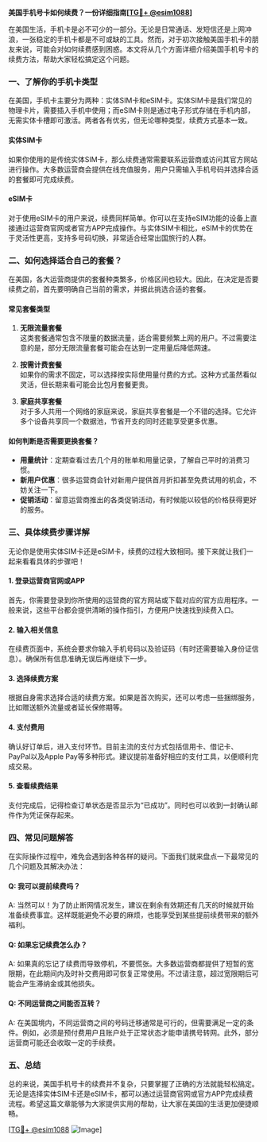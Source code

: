 **美国手机号卡如何续费？一份详细指南[[TG💪+ @esim1088](https://t.me/s/esim1088)]**

在美国生活，手机卡是必不可少的一部分。无论是日常通话、发短信还是上网冲浪，一张稳定的手机卡都是不可或缺的工具。然而，对于初次接触美国手机卡的朋友来说，可能会对如何续费感到困惑。本文将从几个方面详细介绍美国手机号卡的续费方法，帮助大家轻松搞定这个问题。

### 一、了解你的手机卡类型

在美国，手机卡主要分为两种：实体SIM卡和eSIM卡。实体SIM卡是我们常见的物理卡片，需要插入手机中使用；而eSIM卡则是通过电子形式存储在手机内部，无需实体卡槽即可激活。两者各有优劣，但无论哪种类型，续费方式基本一致。

#### 实体SIM卡
如果你使用的是传统实体SIM卡，那么续费通常需要联系运营商或访问其官方网站进行操作。大多数运营商会提供在线充值服务，用户只需输入手机号码并选择合适的套餐即可完成续费。

#### eSIM卡
对于使用eSIM卡的用户来说，续费同样简单。你可以在支持eSIM功能的设备上直接通过运营商官网或者官方APP完成操作。与实体SIM卡相比，eSIM卡的优势在于灵活性更高，支持多号码切换，非常适合经常出国旅行的人群。

### 二、如何选择适合自己的套餐？

在美国，各大运营商提供的套餐种类繁多，价格区间也较大。因此，在决定是否要续费之前，首先要明确自己当前的需求，并据此挑选合适的套餐。

#### 常见套餐类型
1. **无限流量套餐**  
   这类套餐通常包含不限量的数据流量，适合需要频繁上网的用户。不过需要注意的是，部分无限流量套餐可能会在达到一定用量后降低网速。

2. **按需计费套餐**  
   如果你的需求不固定，可以选择按实际使用量付费的方式。这种方式虽然看似灵活，但长期来看可能会比包月套餐更贵。

3. **家庭共享套餐**  
   对于多人共用一个网络的家庭来说，家庭共享套餐是一个不错的选择。它允许多个设备共享同一个数据池，节省开支的同时还能享受更多优惠。

#### 如何判断是否需要更换套餐？
- **用量统计**：定期查看过去几个月的账单和用量记录，了解自己平时的消费习惯。
- **新用户优惠**：很多运营商会针对新用户提供首月折扣甚至免费试用的机会，不妨关注一下。
- **促销活动**：留意运营商推出的各类促销活动，有时候能以较低的价格获得更好的服务。

### 三、具体续费步骤详解

无论你是使用实体SIM卡还是eSIM卡，续费的过程大致相同。接下来就让我们一起来看看具体的步骤吧！

#### 1. 登录运营商官网或APP
首先，你需要登录到你所使用的运营商的官方网站或下载对应的官方应用程序。一般来说，这些平台都会提供清晰的操作指引，方便用户快速找到续费入口。

#### 2. 输入相关信息
在续费页面中，系统会要求你输入手机号码以及验证码（有时还需要输入身份证信息）。确保所有信息准确无误后再继续下一步。

#### 3. 选择续费方案
根据自身需求选择合适的续费方案。如果是首次购买，还可以考虑一些捆绑服务，比如赠送额外流量或者延长保修期等。

#### 4. 支付费用
确认好订单后，进入支付环节。目前主流的支付方式包括信用卡、借记卡、PayPal以及Apple Pay等多种形式。建议提前准备好相应的支付工具，以便顺利完成交易。

#### 5. 查看续费结果
支付完成后，记得检查订单状态是否显示为“已成功”。同时也可以收到一封确认邮件作为凭证保存起来。

### 四、常见问题解答

在实际操作过程中，难免会遇到各种各样的疑问。下面我们就来盘点一下最常见的几个问题及其解决办法：

#### Q: 我可以提前续费吗？
A: 当然可以！为了防止断网情况发生，建议在剩余有效期还有几天的时候就开始准备续费事宜。这样既能避免不必要的麻烦，也能享受到某些提前续费带来的额外福利。

#### Q: 如果忘记续费怎么办？
A: 如果真的忘记了续费而导致停机，不要慌张。大多数运营商都提供了短暂的宽限期，在此期间内及时补交费用即可恢复正常使用。不过请注意，超过宽限期后可能会产生滞纳金或其他损失。

#### Q: 不同运营商之间能否互转？
A: 在美国境内，不同运营商之间的号码迁移通常是可行的，但需要满足一定的条件。例如，必须是预付费用户且账户处于正常状态才能申请携号转网。此外，部分运营商可能还会收取一定的手续费。

### 五、总结

总的来说，美国手机号卡的续费并不复杂，只要掌握了正确的方法就能轻松搞定。无论是选择实体SIM卡还是eSIM卡，都可以通过运营商官网或官方APP完成续费流程。希望这篇文章能够为大家提供实用的帮助，让大家在美国的生活更加便捷顺畅。

[[TG💪+ @esim1088](https://t.me/s/esim1088) ![Image](https://i.postimg.cc/4NQfJmqS/Snipaste-2025-05-13-00-14-12.png)]